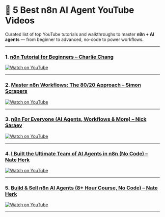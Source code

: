 # 🎥 5 Best n8n AI Agent YouTube Videos

Curated list of top YouTube tutorials and walkthroughs to master **n8n + AI agents** — from beginner to advanced, no-code to power workflows.

---

### 1. [n8n Tutorial for Beginners – Charlie Chang](https://www.youtube.com/watch?v=Fy1UCBcgF2o)

[![Watch on YouTube](https://img.youtube.com/vi/Fy1UCBcgF2o/0.jpg)](https://www.youtube.com/watch?v=Fy1UCBcgF2o)

---

### 2. [Master n8n Workflows: The 80/20 Approach – Simon Scrapers](https://www.youtube.com/watch?v=MK8IzXrALrQ)

[![Watch on YouTube](https://img.youtube.com/vi/MK8IzXrALrQ/0.jpg)](https://www.youtube.com/watch?v=MK8IzXrALrQ)

---

### 3. [n8n For Everyone (AI Agents, Workflows & More) – Nick Saraev](https://www.youtube.com/watch?v=r6uX3btBgvw)

[![Watch on YouTube](https://img.youtube.com/vi/r6uX3btBgvw/0.jpg)](https://www.youtube.com/watch?v=r6uX3btBgvw)

---

### 4. [I Built the Ultimate Team of AI Agents in n8n (No Code) – Nate Herk](https://www.youtube.com/watch?v=9FuNtfsnRNo)

[![Watch on YouTube](https://img.youtube.com/vi/9FuNtfsnRNo/0.jpg)](https://www.youtube.com/watch?v=9FuNtfsnRNo)

---

### 5. [Build & Sell n8n AI Agents (8+ Hour Course, No Code) – Nate Herk](https://www.youtube.com/watch?v=Ey18PDiaAYI)

[![Watch on YouTube](https://img.youtube.com/vi/Ey18PDiaAYI/0.jpg)](https://www.youtube.com/watch?v=Ey18PDiaAYI)

---